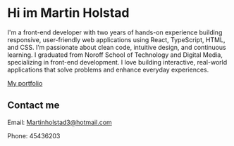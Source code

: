 # Hi im Martin Holstad

I'm a front-end developer with two years of hands-on experience building responsive, user-friendly web applications using React, TypeScript, HTML, and CSS. I’m passionate about clean code, intuitive design, and continuous learning. I graduated from Noroff School of Technology and Digital Media, specializing in front-end development. I love building interactive, real-world applications that solve problems and enhance everyday experiences.

[My portfolio]([https://epic-archimedes-6d6ed7.netlify.app/](https://app.netlify.com/projects/martin-holstad-portfolio/overview))

## Contact me

Email: Martinholstad3@hotmail.com

Phone: 45436203
